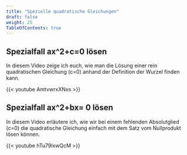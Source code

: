 ```yaml
---
title: "Spezielle quadratische Gleichungen"
draft: false
weight: 25
TableOfContents: true
---
```



## Spezialfall ax^2+c=0 lösen
In diesem Video zeige ich euch, wie man die Lösung einer rein quadratischen Gleichung (c=0) anhand der Definition der Wurzel finden kann.

{{< youtube AmtvwrxXNxs >}}

## Spezialfall ax^2+bx= 0 lösen
In diesem Video erläutere ich, wie wir bei einem fehlenden Absolutglied (c=0) die quadratische Gleichung einfach mit dem Satz vom Nullprodukt lösen können.

{{< youtube hTu79lxwQcM >}}